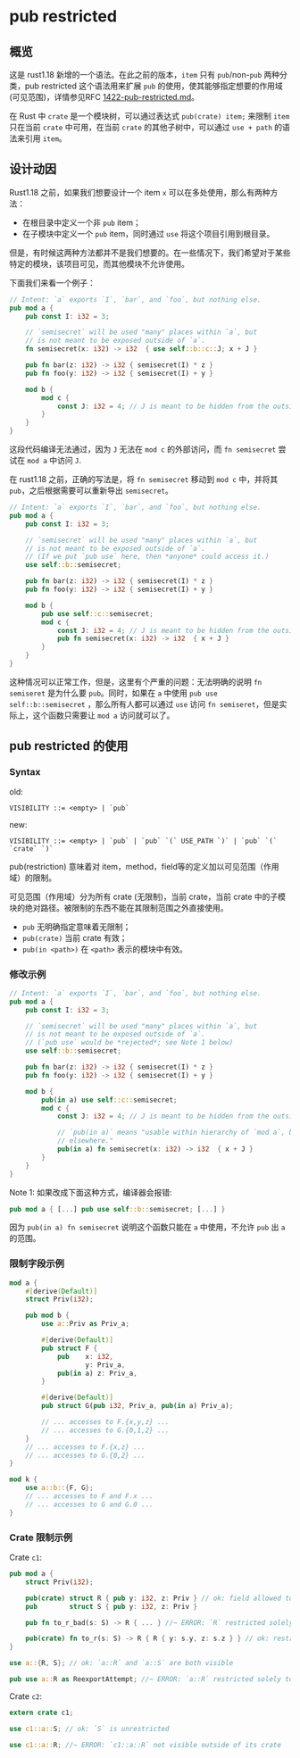 # pub restricted

## 概览

这是 rust1.18 新增的一个语法。在此之前的版本，`item` 只有 `pub`/non-`pub` 两种分类，pub restricted 这个语法用来扩展 `pub` 的使用，使其能够指定想要的作用域\(可见范围\)，详情参见RFC [1422-pub-restricted.md](https://github.com/rust-lang/rfcs/blob/master/text/1422-pub-restricted.md)。

在 Rust 中 `crate` 是一个模块树，可以通过表达式 `pub(crate) item;` 来限制 `item` 只在当前 `crate` 中可用，在当前 `crate` 的其他子树中，可以通过 `use + path` 的语法来引用 `item`。

## 设计动因

Rust1.18 之前，如果我们想要设计一个 item `x` 可以在多处使用，那么有两种方法：

* 在根目录中定义一个非 `pub` item；
* 在子模块中定义一个 `pub` item，同时通过 `use` 将这个项目引用到根目录。 

但是，有时候这两种方法都并不是我们想要的。在一些情况下，我们希望对于某些特定的模块，该项目可见，而其他模块不允许使用。

下面我们来看一个例子：

```Rust
// Intent: `a` exports `I`, `bar`, and `foo`, but nothing else.
pub mod a {
    pub const I: i32 = 3;

    // `semisecret` will be used "many" places within `a`, but
    // is not meant to be exposed outside of `a`.
    fn semisecret(x: i32) -> i32  { use self::b::c::J; x + J }

    pub fn bar(z: i32) -> i32 { semisecret(I) * z }
    pub fn foo(y: i32) -> i32 { semisecret(I) + y }

    mod b {
        mod c {
            const J: i32 = 4; // J is meant to be hidden from the outside world.
        }
    }
}
```

这段代码编译无法通过，因为 `J` 无法在 `mod c` 的外部访问，而 `fn semisecret` 尝试在 `mod a` 中访问 `J`.

在 rust1.18 之前，正确的写法是，将 `fn semisecret` 移动到 `mod c` 中，并将其 `pub`，之后根据需要可以重新导出 `semisecret`。

```Rust
// Intent: `a` exports `I`, `bar`, and `foo`, but nothing else.
pub mod a {
    pub const I: i32 = 3;

    // `semisecret` will be used "many" places within `a`, but
    // is not meant to be exposed outside of `a`.
    // (If we put `pub use` here, then *anyone* could access it.)
    use self::b::semisecret;

    pub fn bar(z: i32) -> i32 { semisecret(I) * z }
    pub fn foo(y: i32) -> i32 { semisecret(I) + y }

    mod b {
        pub use self::c::semisecret;
        mod c {
            const J: i32 = 4; // J is meant to be hidden from the outside world.
            pub fn semisecret(x: i32) -> i32  { x + J }
        }
    }
}
```

这种情况可以正常工作，但是，这里有个严重的问题：无法明确的说明 `fn semiseret` 是为什么要 `pub`。同时，如果在 `a` 中使用 `pub use self::b::semisecret` ，那么所有人都可以通过 `use` 访问 `fn semiseret`，但是实际上，这个函数只需要让 `mod a` 访问就可以了。

## pub restricted 的使用

### Syntax

old:

    VISIBILITY ::= <empty> | `pub`

new:

    VISIBILITY ::= <empty> | `pub` | `pub` `(` USE_PATH `)` | `pub` `(` `crate` `)`

pub\(restriction\) 意味着对 item，method，field等的定义加以可见范围（作用域）的限制。

可见范围（作用域）分为所有 crate \(无限制\)，当前 crate，当前 crate 中的子模块的绝对路径。被限制的东西不能在其限制范围之外直接使用。

* `pub` 无明确指定意味着无限制；
* `pub(crate)` 当前 crate 有效；
* `pub(in <path>)` 在 `<path>` 表示的模块中有效。

### 修改示例

```Rust
// Intent: `a` exports `I`, `bar`, and `foo`, but nothing else.
pub mod a {
    pub const I: i32 = 3;

    // `semisecret` will be used "many" places within `a`, but
    // is not meant to be exposed outside of `a`.
    // (`pub use` would be *rejected*; see Note 1 below)
    use self::b::semisecret;

    pub fn bar(z: i32) -> i32 { semisecret(I) * z }
    pub fn foo(y: i32) -> i32 { semisecret(I) + y }

    mod b {
        pub(in a) use self::c::semisecret;
        mod c {
            const J: i32 = 4; // J is meant to be hidden from the outside world.

            // `pub(in a)` means "usable within hierarchy of `mod a`, but not
            // elsewhere."
            pub(in a) fn semisecret(x: i32) -> i32  { x + J }
        }
    }
}
```

Note 1: 如果改成下面这种方式，编译器会报错:

```Rust
pub mod a { [...] pub use self::b::semisecret; [...] }
```

因为 `pub(in a) fn semisecret` 说明这个函数只能在 `a` 中使用，不允许 `pub` 出 `a` 的范围。

### 限制字段示例

```Rust
mod a {
    #[derive(Default)]
    struct Priv(i32);

    pub mod b {
        use a::Priv as Priv_a;

        #[derive(Default)]
        pub struct F {
            pub    x: i32,
                   y: Priv_a,
            pub(in a) z: Priv_a,
        }

        #[derive(Default)]
        pub struct G(pub i32, Priv_a, pub(in a) Priv_a);

        // ... accesses to F.{x,y,z} ...
        // ... accesses to G.{0,1,2} ...
    }
    // ... accesses to F.{x,z} ...
    // ... accesses to G.{0,2} ...
}

mod k {
    use a::b::{F, G};
    // ... accesses to F and F.x ...
    // ... accesses to G and G.0 ...
}
```

### Crate 限制示例

Crate `c1`:

```Rust
pub mod a {
    struct Priv(i32);

    pub(crate) struct R { pub y: i32, z: Priv } // ok: field allowed to be more public
    pub        struct S { pub y: i32, z: Priv }

    pub fn to_r_bad(s: S) -> R { ... } //~ ERROR: `R` restricted solely to this crate

    pub(crate) fn to_r(s: S) -> R { R { y: s.y, z: s.z } } // ok: restricted to crate
}

use a::{R, S}; // ok: `a::R` and `a::S` are both visible

pub use a::R as ReexportAttempt; //~ ERROR: `a::R` restricted solely to this crate
```

Crate `c2`:

```Rust
extern crate c1;

use c1::a::S; // ok: `S` is unrestricted

use c1::a::R; //~ ERROR: `c1::a::R` not visible outside of its crate
```
